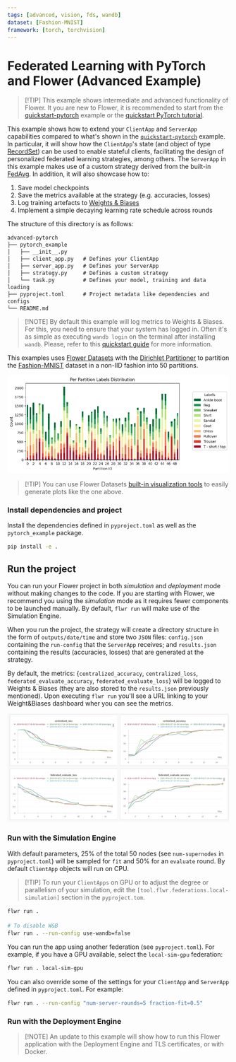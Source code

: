 ```yaml
---
tags: [advanced, vision, fds, wandb]
dataset: [Fashion-MNIST]
framework: [torch, torchvision]
---
```


# Federated Learning with PyTorch and Flower (Advanced Example)

> \[!TIP\]
> This example shows intermediate and advanced functionality of Flower. It you are new to Flower, it is recommended to start from the [quickstart-pytorch](../quickstart-pytorch/README.md) example or the [quickstart PyTorch tutorial](https://flower.ai/docs/framework/tutorial-quickstart-pytorch.html).

This example shows how to extend your `ClientApp` and `ServerApp` capabilities compared to what's shown in the [`quickstart-pytorch`](../quickstart-pytorch/README.md) example. In particular, it will show how the `ClientApp`'s state (and object of type [RecordSet](https://flower.ai/docs/framework/ref-api/flwr.common.RecordSet.html)) can be used to enable stateful clients, facilitating the design of personalized federated learning strategies, among others. The `ServerApp` in this example makes use of a custom strategy derived from the built-in [FedAvg](https://flower.ai/docs/framework/ref-api/flwr.server.strategy.FedAvg.html). In addition, it will also showcase how to:

1. Save model checkpoints
2. Save the metrics available at the strategy (e.g. accuracies, losses)
3. Log training artefacts to [Weights & Biases](https://wandb.ai/site)
4. Implement a simple decaying learning rate schedule across rounds

The structure of this directory is as follows:

```shell
advanced-pytorch
├── pytorch_example
│   ├── __init__.py
│   ├── client_app.py   # Defines your ClientApp
│   ├── server_app.py   # Defines your ServerApp
│   ├── strategy.py     # Defines a custom strategy
│   └── task.py         # Defines your model, training and data loading
├── pyproject.toml      # Project metadata like dependencies and configs
└── README.md
```

> \[!NOTE\]
> By default this example will log metrics to Weights & Biases. For this, you need to ensure that your system has logged in. Often it's as simple as executing `wandb login` on the terminal after installing `wandb`. Please, refer to this [quickstart guide](https://docs.wandb.ai/quickstart#2-log-in-to-wb) for more information.

This examples uses [Flower Datasets](https://flower.ai/docs/datasets/) with the [Dirichlet Partitioner](https://flower.ai/docs/datasets/ref-api/flwr_datasets.partitioner.DirichletPartitioner.html#flwr_datasets.partitioner.DirichletPartitioner) to partition the [Fashion-MNIST](https://huggingface.co/datasets/zalando-datasets/fashion_mnist) dataset in a non-IID fashion into 50 partitions.

![](_static/fmnist_50_lda.png)

> \[!TIP\]
> You can use Flower Datasets [built-in visualization tools](https://flower.ai/docs/datasets/tutorial-visualize-label-distribution.html) to easily generate plots like the one above.

### Install dependencies and project

Install the dependencies defined in `pyproject.toml` as well as the `pytorch_example` package.

```bash
pip install -e .
```

## Run the project

You can run your Flower project in both _simulation_ and _deployment_ mode without making changes to the code. If you are starting with Flower, we recommend you using the _simulation_ mode as it requires fewer components to be launched manually. By default, `flwr run` will make use of the Simulation Engine.

When you run the project, the strategy will create a directory structure in the form of `outputs/date/time` and store two `JSON` files: `config.json` containing the `run-config` that the `ServerApp` receives; and `results.json` containing the results (accuracies, losses) that are generated at the strategy.

By default, the metrics: {`centralized_accuracy`, `centralized_loss`, `federated_evaluate_accuracy`, `federated_evaluate_loss`} will be logged to Weights & Biases (they are also stored to the `results.json` previously mentioned). Upon executing `flwr run` you'll see a URL linking to your Weight&Biases dashboard wher you can see the metrics.

![](_static/wandb_plots.png)

### Run with the Simulation Engine

With default parameters, 25% of the total 50 nodes (see `num-supernodes` in `pyproject.toml`) will be sampled for `fit` and 50% for an `evaluate` round. By default `ClientApp` objects will run on CPU.

> \[!TIP\]
> To run your `ClientApps` on GPU or to adjust the degree or parallelism of your simulation, edit the `[tool.flwr.federations.local-simulation]` section in the `pyproject.tom`.

```bash
flwr run .

# To disable W&B
flwr run . --run-config use-wandb=false
```

You can run the app using another federation (see `pyproject.toml`). For example, if you have a GPU available, select the `local-sim-gpu` federation:

```bash
flwr run . local-sim-gpu
```

You can also override some of the settings for your `ClientApp` and `ServerApp` defined in `pyproject.toml`. For example:

```bash
flwr run . --run-config "num-server-rounds=5 fraction-fit=0.5"
```

### Run with the Deployment Engine

> \[!NOTE\]
> An update to this example will show how to run this Flower application with the Deployment Engine and TLS certificates, or with Docker.
